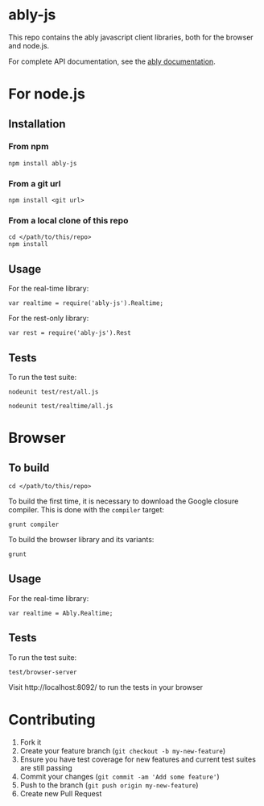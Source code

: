 # ably-js

This repo contains the ably javascript client libraries, both for the browser and node.js.

For complete API documentation, see the [ably documentation](https://ably.io/documentation).

# For node.js

## Installation

### From npm

    npm install ably-js

### From a git url

    npm install <git url>

### From a local clone of this repo

    cd </path/to/this/repo>
    npm install

## Usage

For the real-time library:

    var realtime = require('ably-js').Realtime;

For the rest-only library:

    var rest = require('ably-js').Rest

## Tests

To run the test suite:

    nodeunit test/rest/all.js

    nodeunit test/realtime/all.js

# Browser

## To build

    cd </path/to/this/repo>

To build the first time, it is necessary to download the Google closure compiler.
This is done with the `compiler` target:

    grunt compiler

To build the browser library and its variants:

    grunt


## Usage

For the real-time library:

    var realtime = Ably.Realtime;


## Tests

To run the test suite:

    test/browser-server

Visit http://localhost:8092/ to run the tests in your browser

# Contributing

1. Fork it
2. Create your feature branch (`git checkout -b my-new-feature`)
3. Ensure you have test coverage for new features and current test suites are still passing
4. Commit your changes (`git commit -am 'Add some feature'`)
5. Push to the branch (`git push origin my-new-feature`)
6. Create new Pull Request
